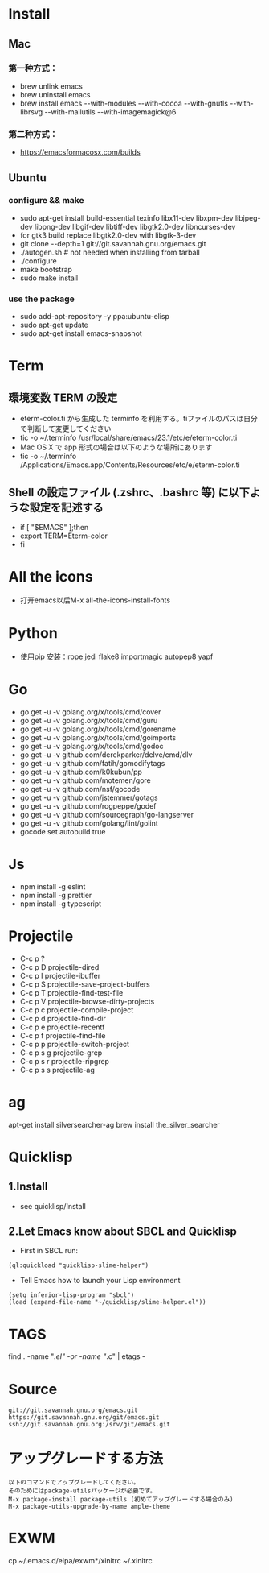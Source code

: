 # Install
## Mac
### 第一种方式：
- brew unlink emacs
- brew uninstall emacs
- brew install emacs --with-modules --with-cocoa --with-gnutls --with-librsvg --with-mailutils --with-imagemagick@6
### 第二种方式：
- https://emacsformacosx.com/builds

## Ubuntu
### configure && make
- sudo apt-get install build-essential texinfo libx11-dev libxpm-dev libjpeg-dev libpng-dev libgif-dev libtiff-dev libgtk2.0-dev libncurses-dev
- for gtk3 build replace libgtk2.0-dev with libgtk-3-dev
- git clone --depth=1 git://git.savannah.gnu.org/emacs.git
- ./autogen.sh # not needed when installing from tarball
- ./configure
- make bootstrap
- sudo make install
### use the package
- sudo add-apt-repository -y ppa:ubuntu-elisp
- sudo apt-get update
- sudo apt-get install emacs-snapshot

# Term
## 環境変数 TERM の設定
- eterm-color.ti から生成した terminfo を利用する。tiファイルのパスは自分で判断して変更してください
- tic -o ~/.terminfo /usr/local/share/emacs/23.1/etc/e/eterm-color.ti
- Mac OS X で app 形式の場合は以下のような場所にあります
- tic -o ~/.terminfo /Applications/Emacs.app/Contents/Resources/etc/e/eterm-color.ti
## Shell の設定ファイル (.zshrc、.bashrc 等) に以下ような設定を記述する 
- if [ "$EMACS" ];then
-   export TERM=Eterm-color
- fi

# All the icons
- 打开emacs以后M-x all-the-icons-install-fonts

# Python
- 使用pip 安装：rope jedi flake8 importmagic autopep8 yapf

# Go
- go get -u -v golang.org/x/tools/cmd/cover
- go get -u -v golang.org/x/tools/cmd/guru
- go get -u -v golang.org/x/tools/cmd/gorename
- go get -u -v golang.org/x/tools/cmd/goimports
- go get -u -v golang.org/x/tools/cmd/godoc
- go get -u -v github.com/derekparker/delve/cmd/dlv
- go get -u -v github.com/fatih/gomodifytags
- go get -u -v github.com/k0kubun/pp
- go get -u -v github.com/motemen/gore
- go get -u -v github.com/nsf/gocode
- go get -u -v github.com/jstemmer/gotags
- go get -u -v github.com/rogpeppe/godef
- go get -u -v github.com/sourcegraph/go-langserver
- go get -u -v github.com/golang/lint/golint
- gocode set autobuild true

# Js
- npm install -g eslint 
- npm install -g prettier
- npm install -g typescript

# Projectile
- C-c p ?
- C-c p D projectile-dired
- C-c p I projectile-ibuffer
- C-c p S projectile-save-project-buffers
- C-c p T projectile-find-test-file
- C-c p V projectile-browse-dirty-projects
- C-c p c projectile-compile-project
- C-c p d projectile-find-dir
- C-c p e projectile-recentf
- C-c p f projectile-find-file
- C-c p p projectile-switch-project
- C-c p s g projectile-grep
- C-c p s r projectile-ripgrep
- C-c p s s projectile-ag

# ag
apt-get install silversearcher-ag
brew install the_silver_searcher

# Quicklisp
## 1.Install
- see quicklisp/Install

## 2.Let Emacs know about SBCL and Quicklisp
- First in SBCL run:
```
(ql:quickload "quicklisp-slime-helper")
```

- Tell Emacs how to launch your Lisp environment
```
(setq inferior-lisp-program "sbcl")
(load (expand-file-name "~/quicklisp/slime-helper.el"))
```

# TAGS
find . -name "*.el" -or -name "*.c" | etags -

# Source
```
git://git.savannah.gnu.org/emacs.git
https://git.savannah.gnu.org/git/emacs.git
ssh://git.savannah.gnu.org:/srv/git/emacs.git
```

# アップグレードする方法
```
以下のコマンドでアップグレードしてください。
そのためにはpackage-utilsパッケージが必要です。
M-x package-install package-utils (初めてアップグレードする場合のみ)
M-x package-utils-upgrade-by-name ample-theme
```

# EXWM
cp ~/.emacs.d/elpa/exwm*/xinitrc ~/.xinitrc

